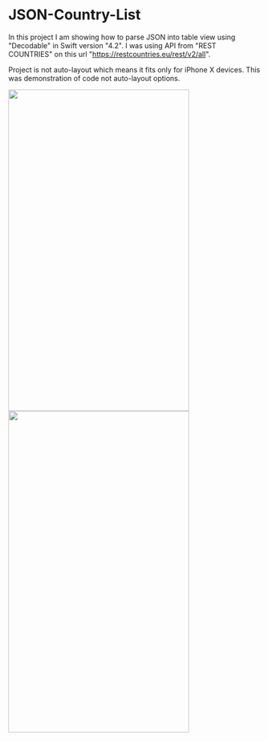 # JSON-Country-List

In this project I am showing how to parse JSON into table view using "Decodable" in Swift version "4.2". I was using API from "REST COUNTRIES" on this url "https://restcountries.eu/rest/v2/all".

Project is not auto-layout which means it fits only for iPhone X devices. This was demonstration of code not auto-layout options. 

<img src="https://i.imgur.com/W7iog7F.png" width="360" height="640">
<br>
<img src="https://i.imgur.com/2SnefHl.gif" width="360" height="640">

